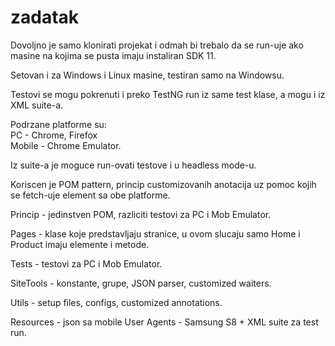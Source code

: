 # zadatak

Dovoljno je samo klonirati projekat i odmah bi trebalo da se run-uje ako masine na kojima se pusta imaju instaliran SDK 11.  

Setovan i za Windows i Linux masine, testiran samo na Windowsu.   

Testovi se mogu pokrenuti i preko TestNG run iz same test klase, a mogu i iz XML suite-a.    

Podrzane platforme su:   
PC - Chrome, Firefox   
Mobile - Chrome Emulator.    

Iz suite-a je moguce run-ovati testove i u headless mode-u.  

Koriscen je POM pattern, princip customizovanih anotacija uz pomoc kojih se fetch-uje element sa obe platforme.  

Princip - jedinstven POM, razliciti testovi za PC i Mob Emulator.  

Pages - klase koje predstavljaju stranice, u ovom slucaju samo Home i Product imaju elemente i metode.  

Tests - testovi za PC i Mob Emulator.  

SiteTools - konstante, grupe, JSON parser, customized waiters.  

Utils - setup files, configs, customized annotations.  

Resources - json sa mobile User Agents - Samsung S8 + XML suite za test run.  
